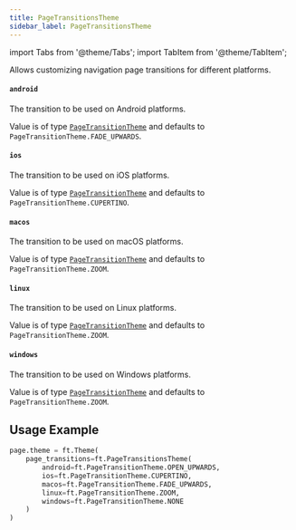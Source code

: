 ```yaml
---
title: PageTransitionsTheme
sidebar_label: PageTransitionsTheme
---
```

import Tabs from '@theme/Tabs';
import TabItem from '@theme/TabItem';

Allows customizing navigation page transitions for different platforms.

#### `android`

The transition to be used on Android platforms. 

Value is of type [`PageTransitionTheme`](/docs/reference/types/pagetransitiontheme) and defaults to `PageTransitionTheme.FADE_UPWARDS`.

#### `ios`

The transition to be used on iOS platforms. 

Value is of type [`PageTransitionTheme`](/docs/reference/types/pagetransitiontheme) and defaults to `PageTransitionTheme.CUPERTINO`.

#### `macos`

The transition to be used on macOS platforms. 

Value is of type [`PageTransitionTheme`](/docs/reference/types/pagetransitiontheme) and defaults to `PageTransitionTheme.ZOOM`.

#### `linux`

The transition to be used on Linux platforms.

Value is of type [`PageTransitionTheme`](/docs/reference/types/pagetransitiontheme) and defaults to `PageTransitionTheme.ZOOM`.

#### `windows`

The transition to be used on Windows platforms. 

Value is of type [`PageTransitionTheme`](/docs/reference/types/pagetransitiontheme) and defaults to `PageTransitionTheme.ZOOM`.

## Usage Example

```python
page.theme = ft.Theme(
    page_transitions=ft.PageTransitionsTheme(
        android=ft.PageTransitionTheme.OPEN_UPWARDS,
        ios=ft.PageTransitionTheme.CUPERTINO,
        macos=ft.PageTransitionTheme.FADE_UPWARDS,
        linux=ft.PageTransitionTheme.ZOOM,
        windows=ft.PageTransitionTheme.NONE
    )
)
```
